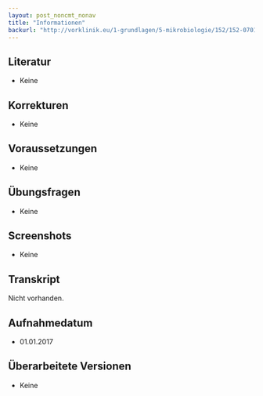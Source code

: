 ```yaml
---
layout: post_noncmt_nonav
title: "Informationen"
backurl: "http://vorklinik.eu/1-grundlagen/5-mikrobiologie/152/152-0701a-hiv-retrovirus"
---
```


## Literatur

- Keine

## Korrekturen

- Keine

## Voraussetzungen

- Keine

## Übungsfragen

- Keine

## Screenshots

- Keine

## Transkript

Nicht vorhanden.

## Aufnahmedatum
- 01.01.2017

## Überarbeitete Versionen

- Keine


